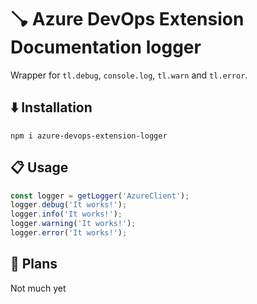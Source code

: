 # 🪠 Azure DevOps Extension Documentation logger

Wrapper for `tl.debug`, `console.log`, `tl.warn` and `tl.error`.

## ⬇️ Installation

`npm i azure-devops-extension-logger`

## 📋 Usage

```typescript
const logger = getLogger('AzureClient');
logger.debug('It works!');
logger.info('It works!');
logger.warning('It works!');
logger.error('It works!');
```

## 🔭 Plans

Not much yet
